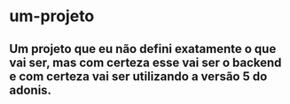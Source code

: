 # um-projeto

## Um projeto que eu não defini exatamente o que vai ser, mas com certeza esse vai ser o backend e com certeza vai ser utilizando a versão 5 do adonis.
